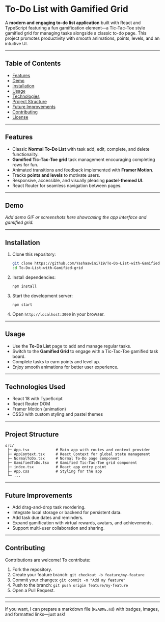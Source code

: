 

# To-Do List with Gamified Grid

A **modern and engaging to-do list application** built with React and TypeScript featuring a fun gamification element—a Tic-Tac-Toe style gamified grid for managing tasks alongside a classic to-do page. This project promotes productivity with smooth animations, points, levels, and an intuitive UI.

***

## Table of Contents

- [Features](#features)  
- [Demo](#demo)  
- [Installation](#installation)  
- [Usage](#usage)  
- [Technologies](#technologies)  
- [Project Structure](#project-structure)  
- [Future Improvements](#future-improvements)  
- [Contributing](#contributing)  
- [License](#license)

***

## Features

- Classic **Normal To-Do List** with task add, edit, complete, and delete functionality.
- **Gamified Tic-Tac-Toe grid** task management encouraging completing rows for fun.
- Animated transitions and feedback implemented with **Framer Motion**.
- Tracks **points and levels** to motivate users.
- Responsive, accessible, and visually pleasing **pastel-themed UI**.
- React Router for seamless navigation between pages.

***

## Demo

_Add demo GIF or screenshots here showcasing the app interface and gamified grid._

***

## Installation

1. Clone this repository:

   ```bash
   git clone https://github.com/Yashaswini719/To-Do-List-with-Gamified-grid.git
   cd To-Do-List-with-Gamified-grid
   ```

2. Install dependencies:

   ```bash
   npm install
   ```

3. Start the development server:

   ```bash
   npm start
   ```

4. Open `http://localhost:3000` in your browser.

***

## Usage

- Use the **To-Do List** page to add and manage regular tasks.
- Switch to the **Gamified Grid** to engage with a Tic-Tac-Toe gamified task board.
- Complete tasks to earn points and level up.
- Enjoy smooth animations for better user experience.

***

## Technologies Used

- React 18 with TypeScript  
- React Router DOM  
- Framer Motion (animation)  
- CSS3 with custom styling and pastel themes  

***

## Project Structure

```
src/
 ├─ App.tsx            # Main app with routes and context provider
 ├─ AppContext.tsx     # React Context for global state management
 ├─ NormalToDo.tsx     # Normal To-Do page component
 ├─ GamifiedToDo.tsx   # Gamified Tic-Tac-Toe grid component
 ├─ index.tsx          # React app entry point
 ├─ App.css            # Styling for the app
 └─ ...
```

***

## Future Improvements

- Add drag-and-drop task reordering.
- Integrate local storage or backend for persistent data.
- Add task due dates and reminders.
- Expand gamification with virtual rewards, avatars, and achievements.
- Support multi-user collaboration and sharing.

***

## Contributing

Contributions are welcome! To contribute:

1. Fork the repository.  
2. Create your feature branch: `git checkout -b feature/my-feature`  
3. Commit your changes: `git commit -m "Add my feature"`  
4. Push to the branch: `git push origin feature/my-feature`  
5. Open a Pull Request.

***



***

If you want, I can prepare a markdown file (`README.md`) with badges, images, and formatted links—just ask!
